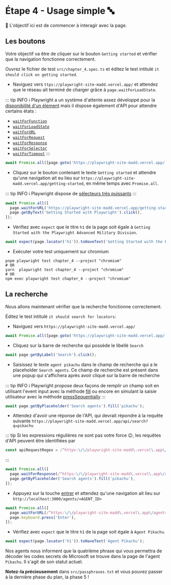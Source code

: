 # Étape 4 - Usage simple 🔤

🎯 L'objectif ici est de commencer à interagir avec la page.

## Les boutons

Votre objectif va être de cliquer sur le bouton `Getting started` et vérifier que la navigation fonctionne correctement.

Ouvrez le fichier de test `src/chapter_4.spec.ts` et éditez le test intitulé `it should click on getting started`.

- Naviguez vers `ttps://playwright-site-madd.vercel.app/` et attendez que le réseau ait terminé de charger grâce à `page.waitForLoadState`.

::: tip INFO
ℹ️ Playwright a un système d'attente assez développé pour la [disponibilité d'un élement](https://playwright.dev/docs/actionability) mais il dispose également d'API pour attendre certains états :

- [`waitForFunction`](https://playwright.dev/docs/api/class-page#page-wait-for-function)
- [`waitForLoadState`](https://playwright.dev/docs/api/class-page#page-wait-for-load-state)
- [`waitForURL`](https://playwright.dev/docs/api/class-page#page-wait-for-url)
- [`waitForRequest`](https://playwright.dev/docs/api/class-page#page-wait-for-request)
- [`waitForResponse`](https://playwright.dev/docs/api/class-page#page-wait-for-response)
- [`waitForSelector`](https://playwright.dev/docs/api/class-page#page-wait-for-selector)
- [`waitForTimeout`](https://playwright.dev/docs/api/class-page#page-wait-for-timeout)
  :::

<Solution>

```typescript
await Promise.all([page.goto('https://playwright-site-madd.vercel.app/'), page.waitForLoadState('networkidle')]);
```

</Solution>

- Cliquez sur le bouton contenant le texte `Getting started` et attendre qu'une navigation ait eu lieu sur `https://playwright-site-madd.vercel.app/getting-started`, en même temps avec `Promise.all`.

::: tip INFO
ℹ️ Playwright dispose de [sélecteurs très puissants](https://playwright.dev/docs/locators)
:::

<Solution>

```typescript
await Promise.all([
  page.waitForURL('https://playwright-site-madd.vercel.app/getting-started'),
  page.getByText('Getting Started with Playwright').click(),
]);
```

</Solution>

- Vérifiez avec `expect` que le titre `h1` de la page soit égale à `Getting Started with the Playwright Advanced Military Division`.

<Solution>

```typescript
await expect(page.locator('h1')).toHaveText('Getting Started with the Playwright Advanced Military Division');
```

</Solution>

- Exécuter votre test uniquement sur chromium

```shell
pnpm playwright test chapter_4 --project "chromium"
# OR
yarn  playwright test chapter_4 --project "chromium"
# OR
npm exec playwright test chapter_4 --project "chromium"
```

## La recherche

Nous allons maintenant vérifier que la recherche fonctionne correctement.

Éditez le test intitulé `it should search for locators`:

- Naviguez vers `https://playwright-site-madd.vercel.app/`

<Solution>

```typescript
await Promise.all([page.goto('https://playwright-site-madd.vercel.app/'), page.waitForLoadState('networkidle')]);
```

</Solution>

- Cliquez sur la barre de recherche qui possède le libellé `Search`

<Solution>

```typescript
await page.getByLabel('Search').click();
```

</Solution>

- Saisissez le texte `agent pikachu` dans le champ de recherche qui a le placeholder `Search agents`. Ce champ de recherche est présent dans une popup qui s'affichera après avoir cliqué sur la barre de recherche

::: tip INFO
ℹ️ Playwright propose deux façons de remplir un champ soit en utilisant l'event input avec la méthode [fill](https://playwright.dev/docs/api/class-page#page-fill) ou encore en simulant la saisie utilisateur avec la méthode [pressSequentially](https://playwright.dev/docs/api/class-locator#locator-press-sequentially)
:::

<Solution>

```typescript
await page.getByPlaceholder('Search agents').fill('pikachu');
```

</Solution>

- Attendez d'avoir une réponse de l'API, qui devrait répondre à la requête suivante `https://playwright-site-madd.vercel.app/api/search?q=pikachu`

::: tip
Si les expressions régulières ne sont pas votre force :wink:, les requêtes d'API peuvent être identifiées par

```js
const apiRequestRegex = /^https:\/\/playwright-site-madd\.vercel\.app\/api\/search\?q=/;
```

:::

<Solution>

```typescript
await Promise.all([
  page.waitForResponse(/^https:\/\/playwright-site-madd\.vercel\.app\/api\/search\?q=/),
  page.getByPlaceholder('Search agents').fill('pikachu'),
]);
```

</Solution>

- Appuyez sur la touche [entrer](https://playwright.dev/docs/api/class-keyboard#keyboard-press) et attendez qu'une navigation ait lieu sur `http://localhost:3000/agents/<AGENT_ID>`

<Solution>

```typescript
await Promise.all([
  page.waitForURL(/^https:\/\/playwright-site-madd\.vercel\.app\/agents/),
  page.keyboard.press('Enter'),
]);
```

</Solution>

- Vérifiez avec `expect` que le titre `h1` de la page soit égale à `Agent Pikachu`.

<Solution>

```typescript
await expect(page.locator('h1')).toHaveText('Agent Pikachu');
```

</Solution>

Nos agents nous informent que la quatrième phrase qui vous permettra de décoder les codes secrets de Microsoft se trouve dans la page de l'agent `Pikachu`.
Il s'agit de son statut actuel.

**Notez-la précieusement** dans `src/passphrases.txt` et vous pouvez passer à la dernière phase du plan, la phase 5 !
